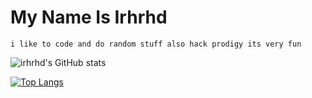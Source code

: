  # My Name Is Irhrhd                                      

    i like to code and do random stuff also hack prodigy its very fun

![irhrhd's GitHub stats](https://github-readme-stats.vercel.app/api?username=irhrhd&theme=synthwave&show_icons=true)

[![Top Langs](https://github-readme-stats.vercel.app/api/top-langs/?username=irhrhd&layout=compact&theme=synthwave)](https://github.com/anuraghazra/github-readme-stats)
